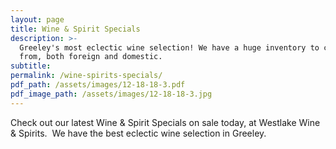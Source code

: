 ```yaml
---
layout: page
title: Wine & Spirit Specials
description: >-
  Greeley's most eclectic wine selection! We have a huge inventory to choose
  from, both foreign and domestic.
subtitle:
permalink: /wine-spirits-specials/
pdf_path: /assets/images/12-18-18-3.pdf
pdf_image_path: /assets/images/12-18-18-3.jpg
---
```


Check out our latest Wine & Spirit Specials on sale today, at Westlake Wine & Spirits.  We have the best eclectic wine selection in Greeley.